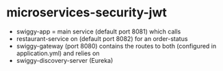 # microservices-security-jwt

- swiggy-app = main service (default port 8081) which calls
- restaurant-service on (default port 8082) for an order-status
- swiggy-gateway (port 8080) contains the routes to both (configured in application.yml) and relies on
- swiggy-discovery-server (Eureka)